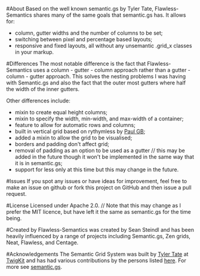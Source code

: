 #About
Based on the well known semantic.gs by Tyler Tate, Flawless-Semantics shares many of the same goals that semantic.gs has. It allows for:
* column, gutter widths and the number of columns to be set; 
* switching between pixel and percentage based layouts;
* responsive and fixed layouts,
all without any unsemantic .grid_x classes in your markup. 

#Differences
The most notable difference is the fact that Flawless-Semantics uses a column - gutter - column approach rather than a gutter - column - gutter approach. This solves the nesting problems I was having with Semantic.gs and also the fact that the outer most gutters where half the width of the inner gutters.

Other differences include:
* mixin to create equal height columns;
* mixin to specify the width, min-width, and max-width of a container;
* feature to allow for automatic rows and columns;
* built in vertical grid based on rythymless by [Paul GB](http://paulgb.github.com/rhythmless/);
* added a mixin to allow the grid to be visualised;
* borders and padding don't affect grid;
* removal of padding as an option to be used as a gutter // this may be added in the future though it won't be implemented in the same way that it is in semantic.gs;
* support for less only at this time but this may change in the future.

#Issues
If you spot any issues or have ideas for improvement, feel free to make an issue on github or fork this project on GitHub and then issue a pull request.

#License
Licensed under Apache 2.0. // Note that this may change as I prefer the MIT licence, but have left it the same as semantic.gs for the time being.

#Created by
Flawless-Semantics was created by Sean Steindl and has been heavily influenced by a range of projects including Semantic.gs, Zen grids, Neat, Flawless, and Centage.

#Acknowledgements
The Semantic Grid System was built by [Tyler Tate](http://twitter.com/tylertate/) at [TwigKit](http://twigkit.com/) and has had various contributions by the persons listed [here](http://github.com/twigkit/semantic.gs/blob/master/changelog.md). For more see  [semantic.gs](http://github.com/twigkit/semantic.gs).
